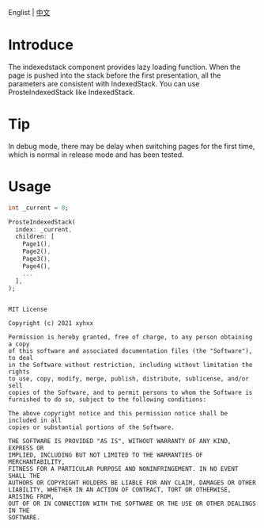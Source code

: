 Englist | <a href="https://github.com/xyhxx/proste_indexed_stack/blob/master/doc/cn.md">中文</a>

# Introduce

The indexedstack component provides lazy loading function. When the page is pushed into the stack before the first presentation, all the parameters are consistent with IndexedStack. You can use ProsteIndexedStack like IndexedStack.

# Tip

In debug mode, there may be delay when switching pages for the first time, which is normal in release mode and has been tested.

# Usage

``` dart
int _current = 0;

ProsteIndexedStack(
  index: _current,
  children: [
    Page1(),
    Page2(),
    Page3(),
    Page4(),
    ...
  ],
);
```

```

MIT License

Copyright (c) 2021 xyhxx

Permission is hereby granted, free of charge, to any person obtaining a copy
of this software and associated documentation files (the "Software"), to deal
in the Software without restriction, including without limitation the rights
to use, copy, modify, merge, publish, distribute, sublicense, and/or sell
copies of the Software, and to permit persons to whom the Software is
furnished to do so, subject to the following conditions:

The above copyright notice and this permission notice shall be included in all
copies or substantial portions of the Software.

THE SOFTWARE IS PROVIDED "AS IS", WITHOUT WARRANTY OF ANY KIND, EXPRESS OR
IMPLIED, INCLUDING BUT NOT LIMITED TO THE WARRANTIES OF MERCHANTABILITY,
FITNESS FOR A PARTICULAR PURPOSE AND NONINFRINGEMENT. IN NO EVENT SHALL THE
AUTHORS OR COPYRIGHT HOLDERS BE LIABLE FOR ANY CLAIM, DAMAGES OR OTHER
LIABILITY, WHETHER IN AN ACTION OF CONTRACT, TORT OR OTHERWISE, ARISING FROM,
OUT OF OR IN CONNECTION WITH THE SOFTWARE OR THE USE OR OTHER DEALINGS IN THE
SOFTWARE.


```